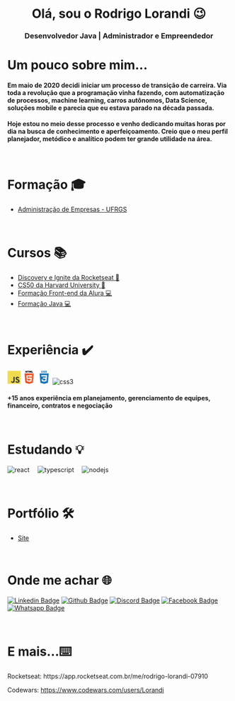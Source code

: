 <h1 align="center">Olá, sou o Rodrigo Lorandi 😉</h1>
<h3 align="center">Desenvolvedor Java | Administrador e Empreendedor  </h3>


<h1> Um pouco sobre mim... </h1>
<h4> Em maio de 2020 decidi iniciar um processo de transição de carreira. Via toda a revolução que a programação vinha fazendo, com automatização de processos, machine learning, carros autônomos,  Data Science, soluções mobile e  parecia que eu estava parado na década passada. </h4>
<h4> Hoje estou no meio desse processo e venho dedicando muitas horas por dia na busca de conhecimento e aperfeiçoamento. Creio que o meu perfil planejador, metódico e analítico podem ter grande utilidade na área. </h4>


<br>

<h1> Formação 🎓 </h1>
<ul><li><a href="https://www.ufrgs.br/escoladeadministracao">Administração de Empresas - UFRGS</a></ul></li>

<br>

<h1> Cursos 📚 </h1>
<ul>
  <li><a href="https://rocketseat.com.br/">Discovery e Ignite da Rocketseat 🚀</a></li>
  <li><a href="https://cs50.harvard.edu/college/2021/spring/">CS50 da Harvard University 🏫</a></li>
  <li><a href="https://www.alura.com.br"/>Formação Front-end da Alura 💻 </a></li>
  <li><a href="https://www.udemy.com/course/java-curso-completo/"/>Formação Java 💻 </a></li>
</ul>

<br>

<h1> Experiência ✔️</h1>
<p align="left">
<img src="https://raw.githubusercontent.com/devicons/devicon/master/icons/javascript/javascript-original.svg" alt="javascript" width="30" height="30"/>
<img src="https://raw.githubusercontent.com/devicons/devicon/master/icons/html5/html5-original-wordmark.svg" alt="html5"  width="30" height="30"/>
<img src="https://raw.githubusercontent.com/devicons/devicon/master/icons/css3/css3-plain-wordmark.svg" alt="css3"  width="30" height="30"/>
<img src="https://cdn.jsdelivr.net/gh/devicons/devicon/icons/java/java-original.svg" alt="css3"  width="30" height="30"/>
</p>
<h4> +15 anos experiência em planejamento, gerenciamento de equipes, financeiro, contratos e negociação</h4>


<br>

<h1> Estudando 💡</h1>  
<p align="left">  
    <img src="https://img.icons8.com/plasticine/30/000000/react.png" title="react"/>&ensp;&ensp;
    <img src="https://img.icons8.com/color/30/000000/typescript.png" title="typescript"/>&ensp;&ensp;
    <img src="https://img.icons8.com/color/30/000000/nodejs.png" title="nodejs"/>&ensp;&ensp;
</p>

<br>

<h1> Portfólio 🛠</h1>
<ul>
  <li><a href="http://www.rodrigolorandi.com.br/">Site</a></li>
</ul>

<br>

<h1> Onde me achar 🌐</h1>

[![Linkedin Badge](https://img.shields.io/badge/LinkedIn-0077B5?style=for-the-badge&logo=linkedin&logoColor=white&link=https://www.linkedin.com/in/rodrigo-lorandi/)](https://www.linkedin.com/in/rodrigo-lorandi/)
[![Github Badge](https://img.shields.io/badge/GitHub-100000?style=for-the-badge&logo=github&logoColor=white&link=https://github.com/Lorandi)](https://github.com/Lorandi)
[![Discord Badge](https://img.shields.io/badge/Discord-7289DA?style=for-the-badge&logo=discord&logoColor=white&link=https://discord.com/channels/Lorandi#5181)](https://discord.com/channels/Lorandi#5181)
[![Facebook Badge](https://img.shields.io/badge/Facebook-1877F2?style=for-the-badge&logo=facebook&logoColor=white&link=https://www.facebook.com/RodrigoLorandi)](https://www.facebook.com/RodrigoLorandi)
[![Whatsapp Badge](https://img.shields.io/badge/WhatsApp-25D366?style=for-the-badge&logo=whatsapp&logoColor=white&link=https://api.whatsapp.com/send?l=pt_BR&phone=+5551992892420)](https://api.whatsapp.com/send?l=pt_BR&phone=+5551992892420)

<br>

<h1>E mais...⌨️ </h1>
Rocketseat: https://app.rocketseat.com.br/me/rodrigo-lorandi-07910

Codewars: https://www.codewars.com/users/Lorandi
